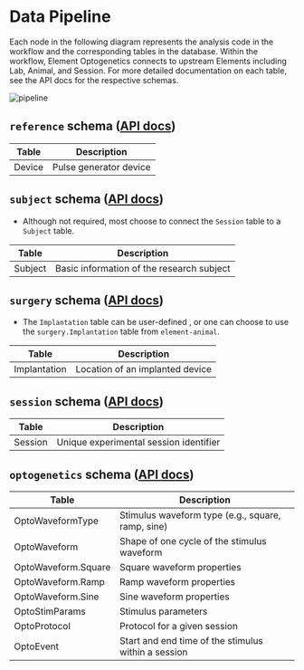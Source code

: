 # Data Pipeline

Each node in the following diagram represents the analysis code in the workflow and the
corresponding tables in the database.  Within the workflow, Element Optogenetics connects
to upstream Elements including Lab, Animal, and Session.  For more detailed
documentation on each table, see the API docs for the respective schemas.

![pipeline](https://raw.githubusercontent.com/datajoint/element-optogenetics/main/images/pipeline.svg)

## `reference` schema ([API docs](https://datajoint.com/docs/elements/element-optogenetics/latest/api/workflow_optogenetics/reference))

| Table | Description |
| --- | --- |
| Device | Pulse generator device |

## `subject` schema ([API docs](https://docs.datajoint.com/elements/element-animal/latest/api/element_animal/subject/))

- Although not required, most choose to connect the `Session` table to a `Subject` table.

| Table | Description |
| --- | --- |
| Subject | Basic information of the research subject |

## `surgery` schema ([API docs](https://datajoint.com/docs/elements/element-animal/latest/api/element_animal/surgery/#element_animal.surgery.Implantation))

- The `Implantation` table can be user-defined , or one can choose to use the `surgery.Implantation` table from `element-animal`.

| Table | Description |
| --- | --- |
| Implantation | Location of an implanted device |

## `session` schema ([API docs](https://docs.datajoint.com/elements/element-session/latest/api/element_session/session_with_datetime/))

| Table | Description |
| --- | --- |
| Session | Unique experimental session identifier |

## `optogenetics` schema ([API docs](https://datajoint.com/docs/elements/element-optogenetics/latest/api/element_optogenetics/optogenetics))

| Table               | Description |
| ---                 |   ---       |
| OptoWaveformType | Stimulus waveform type (e.g., square, ramp, sine) |
| OptoWaveform | Shape of one cycle of the stimulus waveform |
| OptoWaveform.Square | Square waveform properties |
| OptoWaveform.Ramp | Ramp waveform properties |
| OptoWaveform.Sine | Sine waveform properties |
| OptoStimParams | Stimulus parameters |
| OptoProtocol | Protocol for a given session |
| OptoEvent | Start and end time of the stimulus within a session |

